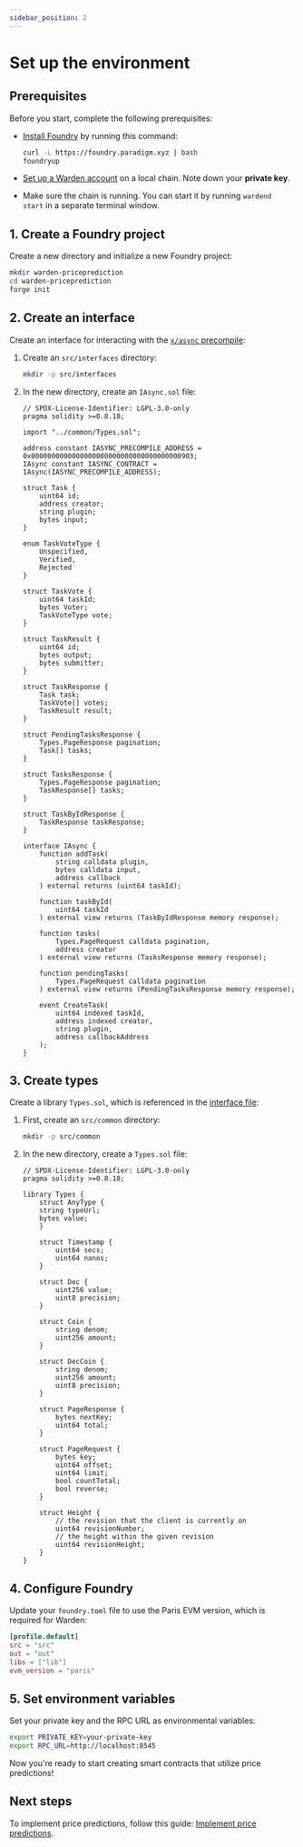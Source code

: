 ```yaml
---
sidebar_position: 2
---
```


# Set up the environment

## Prerequisites

Before you start, complete the following prerequisites:

- [Install Foundry](https://book.getfoundry.sh/getting-started/installation) by running this command:

   ```bash
   curl -L https://foundry.paradigm.xyz | bash 
   foundryup
   ```

- [Set up a Warden account](../../set-up-a-warden-account) on a local chain. Note down your **private key**.

- Make sure the chain is running. You can start it by running `wardend start` in a separate terminal window.

## 1. Create a Foundry project

Create a new directory and initialize a new Foundry project:

```bash
mkdir warden-priceprediction
cd warden-priceprediction
forge init
```

## 2. Create an interface

Create an interface for interacting with the [`x/async` precompile](../../precompiles/x-async):

1. Create an `src/interfaces` directory:

   ```bash
   mkdir -p src/interfaces
   ```

2. In the new directory, create an `IAsync.sol` file:

   ```solidity title="warden-pricepredictions/src/interfaces/IAsync.sol"
   // SPDX-License-Identifier: LGPL-3.0-only
   pragma solidity >=0.8.18;
   
   import "../common/Types.sol";
   
   address constant IASYNC_PRECOMPILE_ADDRESS = 0x0000000000000000000000000000000000000903;   
   IAsync constant IASYNC_CONTRACT = IAsync(IASYNC_PRECOMPILE_ADDRESS);
   
   struct Task {
       uint64 id;
       address creator;
       string plugin;
       bytes input;
   }
   
   enum TaskVoteType {
       Unspecified,
       Verified,
       Rejected
   }
   
   struct TaskVote {
       uint64 taskId;
       bytes Voter;
       TaskVoteType vote;
   }
   
   struct TaskResult { 
       uint64 id;
       bytes output;
       bytes submitter;
   }
   
   struct TaskResponse {
       Task task;
       TaskVote[] votes;
       TaskResult result;
   }
   
   struct PendingTasksResponse {
       Types.PageResponse pagination;
       Task[] tasks;
   }
   
   struct TasksResponse {
       Types.PageResponse pagination;
       TaskResponse[] tasks;
   }
   
   struct TaskByIdResponse {
       TaskResponse taskResponse;
   }
   
   interface IAsync {
       function addTask(
           string calldata plugin,
           bytes calldata input,
           address callback
       ) external returns (uint64 taskId);
   
       function taskById(
           uint64 taskId
       ) external view returns (TaskByIdResponse memory response);
   
       function tasks(
           Types.PageRequest calldata pagination,
           address creator
       ) external view returns (TasksResponse memory response);
   
       function pendingTasks(
           Types.PageRequest calldata pagination
       ) external view returns (PendingTasksResponse memory response);
   
       event CreateTask(
           uint64 indexed taskId,
           address indexed creator,
           string plugin,
           address callbackAddress
       );
   }
   ```

## 3. Create types

Create a library `Types.sol`, which is referenced in the [interface file](#2-create-an-interface):

1. First, create an `src/common` directory:

   ```bash
   mkdir -p src/common
   ```

2. In the new directory, create a `Types.sol` file:

   ```solidity title="warden-pricepredictions/src/interfaces/Types.sol"
   // SPDX-License-Identifier: LGPL-3.0-only
   pragma solidity >=0.8.18;
   
   library Types {
       struct AnyType {
       string typeUrl;
       bytes value;
       }
   
       struct Timestamp {
           uint64 secs;
           uint64 nanos;
       }
   
       struct Dec {
           uint256 value;
           uint8 precision;
       }
   
       struct Coin {
           string denom;
           uint256 amount;
       }
   
       struct DecCoin {
           string denom;
           uint256 amount;
           uint8 precision;
       }
   
       struct PageResponse {
           bytes nextKey;
           uint64 total;
       }
   
       struct PageRequest {
           bytes key;
           uint64 offset;
           uint64 limit;
           bool countTotal;
           bool reverse;
       }
   
       struct Height {
           // the revision that the client is currently on
           uint64 revisionNumber;
           // the height within the given revision
           uint64 revisionHeight;
       }
   }
   ```

## 4. Configure Foundry

Update your `foundry.toml` file to use the Paris EVM version, which is required for Warden:

```toml
[profile.default]
src = "src"
out = "out"
libs = ["lib"]
evm_version = "paris"
```

## 5. Set environment variables

Set your private key and the RPC URL as environmental variables:

```bash
export PRIVATE_KEY=your-private-key
export RPC_URL=http://localhost:8545
```

Now you're ready to start creating smart contracts that utilize price predictions!

## Next steps

To implement price predictions, follow this guide: [Implement price predictions](implement-price-prediction-requests).
